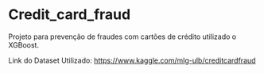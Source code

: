 # Credit_card_fraud
Projeto para prevenção de fraudes com cartões de crédito utilizado o XGBoost.

Link do Dataset Utilizado: https://www.kaggle.com/mlg-ulb/creditcardfraud
